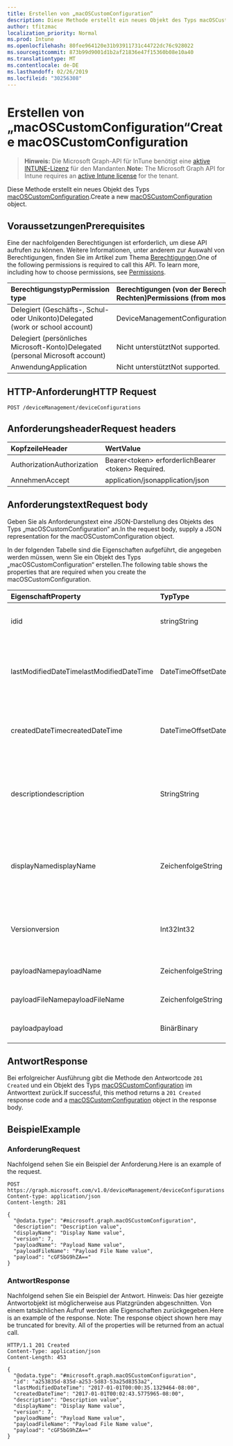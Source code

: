 ```yaml
---
title: Erstellen von „macOSCustomConfiguration“
description: Diese Methode erstellt ein neues Objekt des Typs macOSCustomConfiguration.
author: tfitzmac
localization_priority: Normal
ms.prod: Intune
ms.openlocfilehash: 80fee964120e31b93911731c44722dc76c928022
ms.sourcegitcommit: 873b99d9001d1b2af21836e47f15360b08e10a40
ms.translationtype: MT
ms.contentlocale: de-DE
ms.lasthandoff: 02/26/2019
ms.locfileid: "30256308"
---
```

# <a name="create-macoscustomconfiguration"></a><span data-ttu-id="27b83-103">Erstellen von „macOSCustomConfiguration“</span><span class="sxs-lookup"><span data-stu-id="27b83-103">Create macOSCustomConfiguration</span></span>

> <span data-ttu-id="27b83-104">**Hinweis:** Die Microsoft Graph-API für InTune benötigt eine [aktive INTUNE-Lizenz](https://go.microsoft.com/fwlink/?linkid=839381) für den Mandanten.</span><span class="sxs-lookup"><span data-stu-id="27b83-104">**Note:** The Microsoft Graph API for Intune requires an [active Intune license](https://go.microsoft.com/fwlink/?linkid=839381) for the tenant.</span></span>

<span data-ttu-id="27b83-105">Diese Methode erstellt ein neues Objekt des Typs [macOSCustomConfiguration](../resources/intune-deviceconfig-macoscustomconfiguration.md).</span><span class="sxs-lookup"><span data-stu-id="27b83-105">Create a new [macOSCustomConfiguration](../resources/intune-deviceconfig-macoscustomconfiguration.md) object.</span></span>

## <a name="prerequisites"></a><span data-ttu-id="27b83-106">Voraussetzungen</span><span class="sxs-lookup"><span data-stu-id="27b83-106">Prerequisites</span></span>
<span data-ttu-id="27b83-p101">Eine der nachfolgenden Berechtigungen ist erforderlich, um diese API aufrufen zu können. Weitere Informationen, unter anderem zur Auswahl von Berechtigungen, finden Sie im Artikel zum Thema [Berechtigungen](/concepts/permissions-reference.md).</span><span class="sxs-lookup"><span data-stu-id="27b83-p101">One of the following permissions is required to call this API. To learn more, including how to choose permissions, see [Permissions](/concepts/permissions-reference.md).</span></span>

|<span data-ttu-id="27b83-109">Berechtigungstyp</span><span class="sxs-lookup"><span data-stu-id="27b83-109">Permission type</span></span>|<span data-ttu-id="27b83-110">Berechtigungen (von der Berechtigung mit den meisten Rechten zu der mit den wenigsten Rechten)</span><span class="sxs-lookup"><span data-stu-id="27b83-110">Permissions (from most to least privileged)</span></span>|
|:---|:---|
|<span data-ttu-id="27b83-111">Delegiert (Geschäfts-, Schul- oder Unikonto)</span><span class="sxs-lookup"><span data-stu-id="27b83-111">Delegated (work or school account)</span></span>|<span data-ttu-id="27b83-112">DeviceManagementConfiguration.ReadWrite.All</span><span class="sxs-lookup"><span data-stu-id="27b83-112">DeviceManagementConfiguration.ReadWrite.All</span></span>|
|<span data-ttu-id="27b83-113">Delegiert (persönliches Microsoft-Konto)</span><span class="sxs-lookup"><span data-stu-id="27b83-113">Delegated (personal Microsoft account)</span></span>|<span data-ttu-id="27b83-114">Nicht unterstützt</span><span class="sxs-lookup"><span data-stu-id="27b83-114">Not supported.</span></span>|
|<span data-ttu-id="27b83-115">Anwendung</span><span class="sxs-lookup"><span data-stu-id="27b83-115">Application</span></span>|<span data-ttu-id="27b83-116">Nicht unterstützt</span><span class="sxs-lookup"><span data-stu-id="27b83-116">Not supported.</span></span>|

## <a name="http-request"></a><span data-ttu-id="27b83-117">HTTP-Anforderung</span><span class="sxs-lookup"><span data-stu-id="27b83-117">HTTP Request</span></span>
<!-- {
  "blockType": "ignored"
}
-->
``` http
POST /deviceManagement/deviceConfigurations
```

## <a name="request-headers"></a><span data-ttu-id="27b83-118">Anforderungsheader</span><span class="sxs-lookup"><span data-stu-id="27b83-118">Request headers</span></span>
|<span data-ttu-id="27b83-119">Kopfzeile</span><span class="sxs-lookup"><span data-stu-id="27b83-119">Header</span></span>|<span data-ttu-id="27b83-120">Wert</span><span class="sxs-lookup"><span data-stu-id="27b83-120">Value</span></span>|
|:---|:---|
|<span data-ttu-id="27b83-121">Authorization</span><span class="sxs-lookup"><span data-stu-id="27b83-121">Authorization</span></span>|<span data-ttu-id="27b83-122">Bearer&lt;token&gt; erforderlich</span><span class="sxs-lookup"><span data-stu-id="27b83-122">Bearer &lt;token&gt; Required.</span></span>|
|<span data-ttu-id="27b83-123">Annehmen</span><span class="sxs-lookup"><span data-stu-id="27b83-123">Accept</span></span>|<span data-ttu-id="27b83-124">application/json</span><span class="sxs-lookup"><span data-stu-id="27b83-124">application/json</span></span>|

## <a name="request-body"></a><span data-ttu-id="27b83-125">Anforderungstext</span><span class="sxs-lookup"><span data-stu-id="27b83-125">Request body</span></span>
<span data-ttu-id="27b83-126">Geben Sie als Anforderungstext eine JSON-Darstellung des Objekts des Typs „macOSCustomConfiguration“ an.</span><span class="sxs-lookup"><span data-stu-id="27b83-126">In the request body, supply a JSON representation for the macOSCustomConfiguration object.</span></span>

<span data-ttu-id="27b83-127">In der folgenden Tabelle sind die Eigenschaften aufgeführt, die angegeben werden müssen, wenn Sie ein Objekt des Typs „macOSCustomConfiguration“ erstellen.</span><span class="sxs-lookup"><span data-stu-id="27b83-127">The following table shows the properties that are required when you create the macOSCustomConfiguration.</span></span>

|<span data-ttu-id="27b83-128">Eigenschaft</span><span class="sxs-lookup"><span data-stu-id="27b83-128">Property</span></span>|<span data-ttu-id="27b83-129">Typ</span><span class="sxs-lookup"><span data-stu-id="27b83-129">Type</span></span>|<span data-ttu-id="27b83-130">Beschreibung</span><span class="sxs-lookup"><span data-stu-id="27b83-130">Description</span></span>|
|:---|:---|:---|
|<span data-ttu-id="27b83-131">id</span><span class="sxs-lookup"><span data-stu-id="27b83-131">id</span></span>|<span data-ttu-id="27b83-132">string</span><span class="sxs-lookup"><span data-stu-id="27b83-132">String</span></span>|<span data-ttu-id="27b83-133">Schlüssel der Entität</span><span class="sxs-lookup"><span data-stu-id="27b83-133">Key of the entity.</span></span> <span data-ttu-id="27b83-134">Geerbt von [deviceConfiguration](../resources/intune-deviceconfig-deviceconfiguration.md).</span><span class="sxs-lookup"><span data-stu-id="27b83-134">Inherited from [deviceConfiguration](../resources/intune-deviceconfig-deviceconfiguration.md)</span></span>|
|<span data-ttu-id="27b83-135">lastModifiedDateTime</span><span class="sxs-lookup"><span data-stu-id="27b83-135">lastModifiedDateTime</span></span>|<span data-ttu-id="27b83-136">DateTimeOffset</span><span class="sxs-lookup"><span data-stu-id="27b83-136">DateTimeOffset</span></span>|<span data-ttu-id="27b83-137">Datum und Uhrzeit der letzten Änderung des Objekts.</span><span class="sxs-lookup"><span data-stu-id="27b83-137">DateTime the object was last modified.</span></span> <span data-ttu-id="27b83-138">Geerbt von [deviceConfiguration](../resources/intune-deviceconfig-deviceconfiguration.md).</span><span class="sxs-lookup"><span data-stu-id="27b83-138">Inherited from [deviceConfiguration](../resources/intune-deviceconfig-deviceconfiguration.md)</span></span>|
|<span data-ttu-id="27b83-139">createdDateTime</span><span class="sxs-lookup"><span data-stu-id="27b83-139">createdDateTime</span></span>|<span data-ttu-id="27b83-140">DateTimeOffset</span><span class="sxs-lookup"><span data-stu-id="27b83-140">DateTimeOffset</span></span>|<span data-ttu-id="27b83-141">Datum und Uhrzeit der Erstellung des Objekts.</span><span class="sxs-lookup"><span data-stu-id="27b83-141">DateTime the object was created.</span></span> <span data-ttu-id="27b83-142">Geerbt von [deviceConfiguration](../resources/intune-deviceconfig-deviceconfiguration.md).</span><span class="sxs-lookup"><span data-stu-id="27b83-142">Inherited from [deviceConfiguration](../resources/intune-deviceconfig-deviceconfiguration.md)</span></span>|
|<span data-ttu-id="27b83-143">description</span><span class="sxs-lookup"><span data-stu-id="27b83-143">description</span></span>|<span data-ttu-id="27b83-144">String</span><span class="sxs-lookup"><span data-stu-id="27b83-144">String</span></span>|<span data-ttu-id="27b83-145">Beschreibung der Gerätekonfiguration (vom Administrator festgelegt).</span><span class="sxs-lookup"><span data-stu-id="27b83-145">Admin provided description of the Device Configuration.</span></span> <span data-ttu-id="27b83-146">Geerbt von [deviceConfiguration](../resources/intune-deviceconfig-deviceconfiguration.md).</span><span class="sxs-lookup"><span data-stu-id="27b83-146">Inherited from [deviceConfiguration](../resources/intune-deviceconfig-deviceconfiguration.md)</span></span>|
|<span data-ttu-id="27b83-147">displayName</span><span class="sxs-lookup"><span data-stu-id="27b83-147">displayName</span></span>|<span data-ttu-id="27b83-148">Zeichenfolge</span><span class="sxs-lookup"><span data-stu-id="27b83-148">String</span></span>|<span data-ttu-id="27b83-149">Name der Gerätekonfiguration (vom Administrator festgelegt).</span><span class="sxs-lookup"><span data-stu-id="27b83-149">Admin provided name of the device configuration.</span></span> <span data-ttu-id="27b83-150">Geerbt von [deviceConfiguration](../resources/intune-deviceconfig-deviceconfiguration.md).</span><span class="sxs-lookup"><span data-stu-id="27b83-150">Inherited from [deviceConfiguration](../resources/intune-deviceconfig-deviceconfiguration.md)</span></span>|
|<span data-ttu-id="27b83-151">Version</span><span class="sxs-lookup"><span data-stu-id="27b83-151">version</span></span>|<span data-ttu-id="27b83-152">Int32</span><span class="sxs-lookup"><span data-stu-id="27b83-152">Int32</span></span>|<span data-ttu-id="27b83-153">Version der Gerätekonfiguration.</span><span class="sxs-lookup"><span data-stu-id="27b83-153">Version of the device configuration.</span></span> <span data-ttu-id="27b83-154">Geerbt von [deviceConfiguration](../resources/intune-deviceconfig-deviceconfiguration.md).</span><span class="sxs-lookup"><span data-stu-id="27b83-154">Inherited from [deviceConfiguration](../resources/intune-deviceconfig-deviceconfiguration.md)</span></span>|
|<span data-ttu-id="27b83-155">payloadName</span><span class="sxs-lookup"><span data-stu-id="27b83-155">payloadName</span></span>|<span data-ttu-id="27b83-156">Zeichenfolge</span><span class="sxs-lookup"><span data-stu-id="27b83-156">String</span></span>|<span data-ttu-id="27b83-157">Name, der dem Benutzer angezeigt wird</span><span class="sxs-lookup"><span data-stu-id="27b83-157">Name that is displayed to the user.</span></span>|
|<span data-ttu-id="27b83-158">payloadFileName</span><span class="sxs-lookup"><span data-stu-id="27b83-158">payloadFileName</span></span>|<span data-ttu-id="27b83-159">Zeichenfolge</span><span class="sxs-lookup"><span data-stu-id="27b83-159">String</span></span>|<span data-ttu-id="27b83-160">Name der Nutzlastdatei (\*.mobileconfig</span><span class="sxs-lookup"><span data-stu-id="27b83-160">Payload file name (\*.mobileconfig</span></span> | <span data-ttu-id="27b83-161">\*.xml)</span><span class="sxs-lookup"><span data-stu-id="27b83-161">\*.xml).</span></span>|
|<span data-ttu-id="27b83-162">payload</span><span class="sxs-lookup"><span data-stu-id="27b83-162">payload</span></span>|<span data-ttu-id="27b83-163">Binär</span><span class="sxs-lookup"><span data-stu-id="27b83-163">Binary</span></span>|<span data-ttu-id="27b83-164">Nutzlast</span><span class="sxs-lookup"><span data-stu-id="27b83-164">Payload.</span></span> <span data-ttu-id="27b83-165">(UTF8-codiertes Bytearray)</span><span class="sxs-lookup"><span data-stu-id="27b83-165">(UTF8 encoded byte array)</span></span>|



## <a name="response"></a><span data-ttu-id="27b83-166">Antwort</span><span class="sxs-lookup"><span data-stu-id="27b83-166">Response</span></span>
<span data-ttu-id="27b83-167">Bei erfolgreicher Ausführung gibt die Methode den Antwortcode `201 Created` und ein Objekt des Typs [macOSCustomConfiguration](../resources/intune-deviceconfig-macoscustomconfiguration.md) im Antworttext zurück.</span><span class="sxs-lookup"><span data-stu-id="27b83-167">If successful, this method returns a `201 Created` response code and a [macOSCustomConfiguration](../resources/intune-deviceconfig-macoscustomconfiguration.md) object in the response body.</span></span>

## <a name="example"></a><span data-ttu-id="27b83-168">Beispiel</span><span class="sxs-lookup"><span data-stu-id="27b83-168">Example</span></span>

### <a name="request"></a><span data-ttu-id="27b83-169">Anforderung</span><span class="sxs-lookup"><span data-stu-id="27b83-169">Request</span></span>
<span data-ttu-id="27b83-170">Nachfolgend sehen Sie ein Beispiel der Anforderung.</span><span class="sxs-lookup"><span data-stu-id="27b83-170">Here is an example of the request.</span></span>
``` http
POST https://graph.microsoft.com/v1.0/deviceManagement/deviceConfigurations
Content-type: application/json
Content-length: 281

{
  "@odata.type": "#microsoft.graph.macOSCustomConfiguration",
  "description": "Description value",
  "displayName": "Display Name value",
  "version": 7,
  "payloadName": "Payload Name value",
  "payloadFileName": "Payload File Name value",
  "payload": "cGF5bG9hZA=="
}
```

### <a name="response"></a><span data-ttu-id="27b83-171">Antwort</span><span class="sxs-lookup"><span data-stu-id="27b83-171">Response</span></span>
<span data-ttu-id="27b83-p109">Nachfolgend sehen Sie ein Beispiel der Antwort. Hinweis: Das hier gezeigte Antwortobjekt ist möglicherweise aus Platzgründen abgeschnitten. Von einem tatsächlichen Aufruf werden alle Eigenschaften zurückgegeben.</span><span class="sxs-lookup"><span data-stu-id="27b83-p109">Here is an example of the response. Note: The response object shown here may be truncated for brevity. All of the properties will be returned from an actual call.</span></span>
``` http
HTTP/1.1 201 Created
Content-Type: application/json
Content-Length: 453

{
  "@odata.type": "#microsoft.graph.macOSCustomConfiguration",
  "id": "a253835d-835d-a253-5d83-53a25d8353a2",
  "lastModifiedDateTime": "2017-01-01T00:00:35.1329464-08:00",
  "createdDateTime": "2017-01-01T00:02:43.5775965-08:00",
  "description": "Description value",
  "displayName": "Display Name value",
  "version": 7,
  "payloadName": "Payload Name value",
  "payloadFileName": "Payload File Name value",
  "payload": "cGF5bG9hZA=="
}
```



